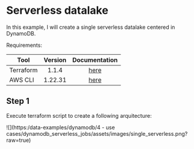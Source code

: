 # Serverless datalake 

In this example, I will create a single serverless datalake centered in DynamoDB.

Requirements:

| Tool   |      Version      |  Documentation |
|----------|:-------------:|:------:|
| Terraform |  1.1.4 |[here](https://www.terraform.io/) |
| AWS CLI   |  1.22.31 |[here](https://docs.aws.amazon.com/cli/latest/userguide/cli-chap-configure.html) |


## Step 1

Execute terraform script to create a following arquitecture:

![](https:/data-examples/dynamodb/4 - use cases/dynamodb_serverless_jobs/assets/images/single_serverless.png?raw=true) <br />


